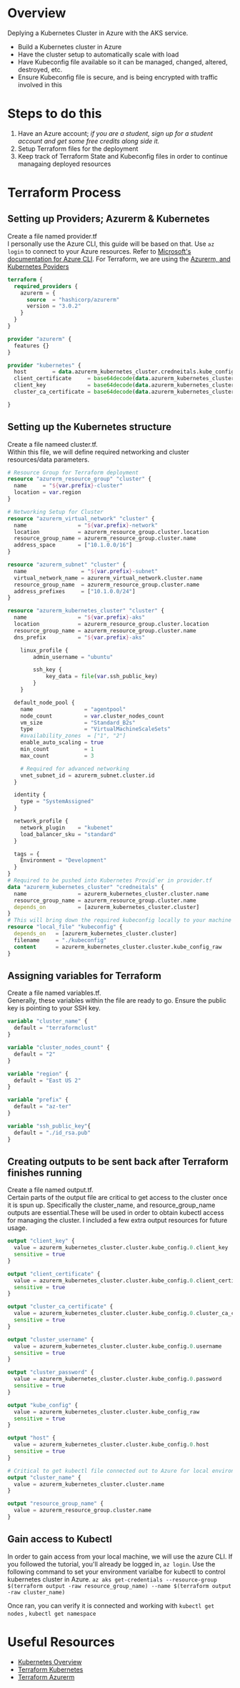 # Overview
 Deplying a Kubernetes Cluster in Azure with the AKS service.
 - Build a Kubernetes cluster in Azure
 - Have the cluster setup to automatically scale with load
 - Have Kubeconfig file available so it can be managed, changed, altered, destroyed, etc.
 - Ensure Kubeconfig file is secure, and is being encrypted with traffic involved in this

# Steps to do this
1. Have an Azure account; *if you are a student, sign up for a student account and get some free credits along side it.*
2. Setup Terraform files for the deployment
3. Keep track of Terraform State and Kubeconfig files in order to continue managaing deployed resources

# Terraform Process
## Setting up Providers; Azurerm & Kubernetes
Create a file named provider.tf <br> I personally use the Azure CLI, this guide will be based on that. Use `az login` to connect to your Azure resources. Refer to [Microsoft's documentation for Azure CLI](https://docs.microsoft.com/en-us/cli/azure/get-started-with-azure-cli). For Terraform, we are using the [Azurerm, and Kubernetes Poviders](https://registry.terraform.io/browse/providers)

```tf
terraform {
  required_providers {
    azurerm = {
      source  = "hashicorp/azurerm"
      version = "3.0.2"
    }
  }
}

provider "azurerm" {
  features {}
}

provider "kubernetes" {
  host        = data.azurerm_kubernetes_cluster.credneitals.kube_config.0.host
  client_certificate     = base64decode(data.azurerm_kubernetes_cluster.credneitals.kube_config.0.client_certificate)
  client_key             = base64decode(data.azurerm_kubernetes_cluster.credneitals.kube_config.0.client_key)
  cluster_ca_certificate = base64decode(data.azurerm_kubernetes_cluster.credneitals.kube_config.0.cluster_ca_certificate)

}
```

## Setting up the Kubernetes structure
Create a file nameed cluster.tf. <br> Within this file, we will define required networking and cluster resources/data parameters. 

```tf
# Resource Group for Terraform deployment
resource "azurerm_resource_group" "cluster" {
  name     = "${var.prefix}-cluster"
  location = var.region
}

# Networking Setup for Cluster
resource "azurerm_virtual_network" "cluster" {
  name                = "${var.prefix}-network"
  location            = azurerm_resource_group.cluster.location
  resource_group_name = azurerm_resource_group.cluster.name
  address_space       = ["10.1.0.0/16"]
}

resource "azurerm_subnet" "cluster" {
  name                 = "${var.prefix}-subnet"
  virtual_network_name = azurerm_virtual_network.cluster.name
  resource_group_name  = azurerm_resource_group.cluster.name
  address_prefixes     = ["10.1.0.0/24"]
}

resource "azurerm_kubernetes_cluster" "cluster" {
  name                = "${var.prefix}-aks"
  location            = azurerm_resource_group.cluster.location
  resource_group_name = azurerm_resource_group.cluster.name
  dns_prefix          = "${var.prefix}-aks"

    linux_profile {
        admin_username = "ubuntu"

        ssh_key {
            key_data = file(var.ssh_public_key)
        }
    }

  default_node_pool {
    name                = "agentpool"
    node_count          = var.cluster_nodes_count
    vm_size             = "Standard_B2s"
    type                = "VirtualMachineScaleSets"
    #availability_zones  = ["1", "2"]
    enable_auto_scaling = true
    min_count           = 1
    max_count           = 3

    # Required for advanced networking
    vnet_subnet_id = azurerm_subnet.cluster.id
  }

  identity {
    type = "SystemAssigned"
  }

  network_profile {
    network_plugin    = "kubenet"
    load_balancer_sku = "standard"
  }

  tags = {
    Environment = "Development"
  }
}
# Required to be pushed into Kubernetes Provid`er in provider.tf
data "azurerm_kubernetes_cluster" "credneitals" {
  name                = azurerm_kubernetes_cluster.cluster.name
  resource_group_name = azurerm_resource_group.cluster.name
  depends_on          = [azurerm_kubernetes_cluster.cluster]
}
# This will bring down the required kubeconfig locally to your machine
resource "local_file" "kubeconfig" {
  depends_on   = [azurerm_kubernetes_cluster.cluster]
  filename     = "./kubeconfig"
  content      = azurerm_kubernetes_cluster.cluster.kube_config_raw
}
```

## Assigning variables for Terraform
Create a file named variables.tf. <br> Generally, these variables within the file are ready to go. Ensure the public key is pointing to your SSH key. 

```tf
variable "cluster_name" {
  default = "terraformclust"
}

variable "cluster_nodes_count" {
  default = "2"
}

variable "region" {
  default = "East US 2"
}

variable "prefix" {
  default = "az-ter"
}

variable "ssh_public_key"{
  default = "./id_rsa.pub"
}
```

## Creating outputs to be sent back after Terraform finishes running
Create a file named output.tf. <br> Certain parts of the output file are critical to get access to the cluster once it is spun up. Specifically the cluster_name, and resource_group_name outputs are essential.These will be used in order to obtain kubectl access for managing the cluster. I included a few extra output resources for future usage. 

```tf
output "client_key" {
  value = azurerm_kubernetes_cluster.cluster.kube_config.0.client_key
  sensitive = true
}

output "client_certificate" {
  value = azurerm_kubernetes_cluster.cluster.kube_config.0.client_certificate
  sensitive = true
}

output "cluster_ca_certificate" {
  value = azurerm_kubernetes_cluster.cluster.kube_config.0.cluster_ca_certificate
  sensitive = true
}

output "cluster_username" {
  value = azurerm_kubernetes_cluster.cluster.kube_config.0.username
  sensitive = true
}

output "cluster_password" {
  value = azurerm_kubernetes_cluster.cluster.kube_config.0.password
  sensitive = true
}

output "kube_config" {
  value = azurerm_kubernetes_cluster.cluster.kube_config_raw
  sensitive = true
}

output "host" {
  value = azurerm_kubernetes_cluster.cluster.kube_config.0.host
  sensitive = true
}

# Critical to get kubectl file connected out to Azure for local environment
output "cluster_name" {
  value = azurerm_kubernetes_cluster.cluster.name
}

output "resource_group_name" {
  value = azurerm_resource_group.cluster.name
}


```

## Gain access to Kubectl
In order to gain access from your local machine, we will use the azure CLI. If you followed the tutorial, you'll already be logged in, `az login`. Use the following command to set your environment varialbe for kubectl to control kubernetes cluster in Azure.
`az aks get-credentials --resource-group $(terraform output -raw resource_group_name) --name $(terraform output -raw cluster_name)`

Once ran, you can verify it is connected and working with `kubectl get nodes` , `kubectl get namespace`
# Useful Resources
* [Kubernetes Overview](https://learnk8s.io/terraform-aks)
* [Terraform Kubernetes](https://registry.terraform.io/providers/hashicorp/kubernetes/latest)
* [Terraform Azurerm](https://registry.terraform.io/providers/hashicorp/azurerm/latest)
